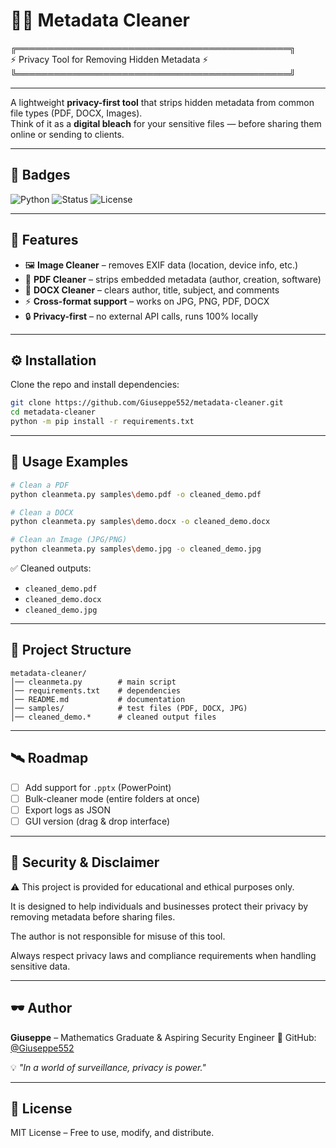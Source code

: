 
# 🕵️‍♂️ Metadata Cleaner


╔════════════════════════════════════════════╗  
   ⚡ Privacy Tool for Removing Hidden Metadata ⚡  
╚════════════════════════════════════════════╝  


---

A lightweight **privacy-first tool** that strips hidden metadata from common file types (PDF, DOCX, Images).  
Think of it as a **digital bleach** for your sensitive files — before sharing them online or sending to clients.  

---

## 📛 Badges
![Python](https://img.shields.io/badge/Python-3.9+-blue?logo=python&logoColor=white)
![Status](https://img.shields.io/badge/Status-Stable-brightgreen)
![License](https://img.shields.io/badge/License-MIT-red)

---

## 🚀 Features
- 🖼️ **Image Cleaner** – removes EXIF data (location, device info, etc.)
- 📑 **PDF Cleaner** – strips embedded metadata (author, creation, software)
- 📝 **DOCX Cleaner** – clears author, title, subject, and comments
- ⚡ **Cross-format support** – works on JPG, PNG, PDF, DOCX
- 🔒 **Privacy-first** – no external API calls, runs 100% locally

---

## ⚙️ Installation
Clone the repo and install dependencies:

```bash
git clone https://github.com/Giuseppe552/metadata-cleaner.git
cd metadata-cleaner
python -m pip install -r requirements.txt
````

---

## 🧪 Usage Examples

```bash
# Clean a PDF
python cleanmeta.py samples\demo.pdf -o cleaned_demo.pdf

# Clean a DOCX
python cleanmeta.py samples\demo.docx -o cleaned_demo.docx

# Clean an Image (JPG/PNG)
python cleanmeta.py samples\demo.jpg -o cleaned_demo.jpg
```

✅ Cleaned outputs:

* `cleaned_demo.pdf`
* `cleaned_demo.docx`
* `cleaned_demo.jpg`

---

## 📂 Project Structure

```
metadata-cleaner/
│── cleanmeta.py        # main script
│── requirements.txt    # dependencies
│── README.md           # documentation
│── samples/            # test files (PDF, DOCX, JPG)
│── cleaned_demo.*      # cleaned output files
```

---

## 🛰️ Roadmap

* [ ] Add support for `.pptx` (PowerPoint)
* [ ] Bulk-cleaner mode (entire folders at once)
* [ ] Export logs as JSON
* [ ] GUI version (drag & drop interface)

---

## 🔐 Security & Disclaimer

⚠️ This project is provided for educational and ethical purposes only.

It is designed to help individuals and businesses protect their privacy by removing metadata before sharing files.

The author is not responsible for misuse of this tool.

Always respect privacy laws and compliance requirements when handling sensitive data.

---

## 🕶️ Author

**Giuseppe** – Mathematics Graduate & Aspiring Security Engineer
🔗 GitHub: [@Giuseppe552](https://github.com/Giuseppe552)

💡 *"In a world of surveillance, privacy is power."*

---

## 📜 License

MIT License – Free to use, modify, and distribute.

```








